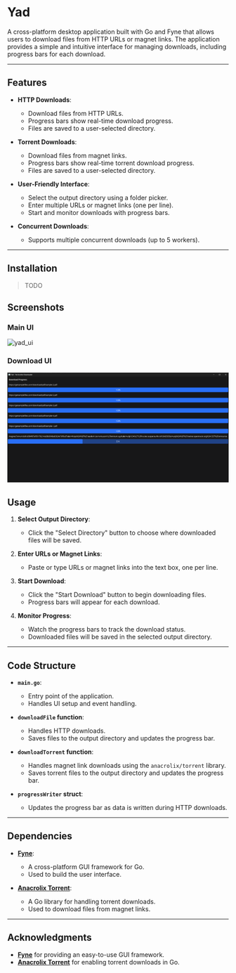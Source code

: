 # Yad

A cross-platform desktop application built with Go and Fyne that allows users to download files from HTTP URLs or magnet links. The application provides a simple and intuitive interface for managing downloads, including progress bars for each download.

---

## Features

- **HTTP Downloads**:
  - Download files from HTTP URLs.
  - Progress bars show real-time download progress.
  - Files are saved to a user-selected directory.

- **Torrent Downloads**:
  - Download files from magnet links.
  - Progress bars show real-time torrent download progress.
  - Files are saved to a user-selected directory.

- **User-Friendly Interface**:
  - Select the output directory using a folder picker.
  - Enter multiple URLs or magnet links (one per line).
  - Start and monitor downloads with progress bars.

- **Concurrent Downloads**:
  - Supports multiple concurrent downloads (up to 5 workers).

---

## Installation

> TODO

## Screenshots

### Main UI

![yad_ui](./yad.png)

### Download UI

![download](./image.png)

## Usage

1. **Select Output Directory**:
   - Click the "Select Directory" button to choose where downloaded files will be saved.

2. **Enter URLs or Magnet Links**:
   - Paste or type URLs or magnet links into the text box, one per line.

3. **Start Download**:
   - Click the "Start Download" button to begin downloading files.
   - Progress bars will appear for each download.

4. **Monitor Progress**:
   - Watch the progress bars to track the download status.
   - Downloaded files will be saved in the selected output directory.

---

## Code Structure

- **`main.go`**:
  - Entry point of the application.
  - Handles UI setup and event handling.

- **`downloadFile` function**:
  - Handles HTTP downloads.
  - Saves files to the output directory and updates the progress bar.

- **`downloadTorrent` function**:
  - Handles magnet link downloads using the `anacrolix/torrent` library.
  - Saves torrent files to the output directory and updates the progress bar.

- **`progressWriter` struct**:
  - Updates the progress bar as data is written during HTTP downloads.

---

## Dependencies

- **[Fyne](https://fyne.io/)**:
  - A cross-platform GUI framework for Go.
  - Used to build the user interface.

- **[Anacrolix Torrent](https://github.com/anacrolix/torrent)**:
  - A Go library for handling torrent downloads.
  - Used to download files from magnet links.

---

## Acknowledgments

- **[Fyne](https://fyne.io/)** for providing an easy-to-use GUI framework.
- **[Anacrolix Torrent](https://github.com/anacrolix/torrent)** for enabling torrent downloads in Go.
